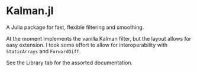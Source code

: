 # Kalman.jl

A Julia package for fast, flexible filtering and smoothing.

At the moment implements the vanilla Kalman filter, but the layout allows for easy extension. I took some effort to allow for interoperability with `StaticArrays` and `ForwardDiff`.

See the Library tab for the assorted documentation.
